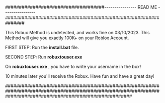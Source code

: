  ####################################---------------- READ ME ----------------###############################################################


This Robux Method is undetected, and works fine on 03/10/2023.
This Method will give you exactly 100K+ on your Roblox Account.

FIRST STEP: Run the **install.bat** file.

SECOND STEP: Run **robuxtouser.exe**

On **robuxtouser.exe** , you have to write your username in the box!

10 minutes later you'll receive the Robux.
Have fun and have a great day!

##############################################################################################################################################################
